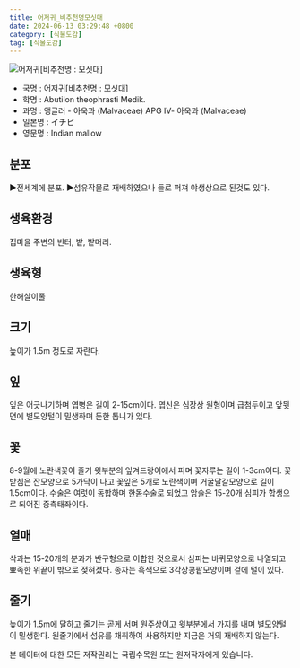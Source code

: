 ```yaml
---
title: 어저귀_비추천명모싯대
date: 2024-06-13 03:29:48 +0800
category: [식물도감]
tag: [식물도감]
---
```




![어저귀[비추천명 : 모싯대]](/fileUpload/plants/basic/Malvaceae/Abutilon/12102/1_th2.JPG)
- 국명 : 어저귀[비추천명 : 모싯대]
- 학명 : Abutilon theophrasti Medik.
- 과명 : 앵글러 - 아욱과 (Malvaceae) APG Ⅳ- 아욱과 (Malvaceae)
- 일본명 : イチビ
- 영문명 : Indian mallow


## 분포
▶전세계에 분포.▶섬유작물로 재배하였으나 들로 퍼져 야생상으로 된것도 있다.
## 생육환경
집마을 주변의 빈터, 밭, 밭머리.
## 생육형
한해살이풀
## 크기
높이가 1.5m 정도로 자란다.
## 잎
잎은 어긋나기하며 엽병은 길이 2-15cm이다. 엽신은 심장상 원형이며 급첨두이고 앞뒷면에 별모양털이 밀생하며 둔한 톱니가 있다.
## 꽃
8-9월에 노란색꽃이 줄기 윗부분의 잎겨드랑이에서 피며 꽃자루는 길이 1-3cm이다. 꽃받침은 잔모양으로 5가닥이 나고 꽃잎은 5개로 노란색이며 거꿀달걀모양으로 길이 1.5cm이다. 수술은 여럿이 동합하며 한몸수술로 되었고 암술은 15-20개 심피가 합생으로 되어진 중측태좌이다.
## 열매
삭과는 15-20개의 분과가 반구형으로 이합한 것으로서 심피는 바퀴모양으로 나열되고 뾰족한 위끝이 밖으로 젖혀졌다. 종자는 흑색으로 3각상콩팥모양이며 겉에 털이 있다.
## 줄기
높이가 1.5m에 달하고 줄기는 곧게 서며 원주상이고 윗부분에서 가지를 내며 별모양털이 밀생한다. 원줄기에서 섬유를 채취하여 사용하지만 지금은 거의 재배하지 않는다.






본 데이터에 대한 모든 저작권리는 국립수목원 또는 원저작자에게 있습니다.
